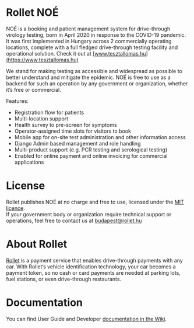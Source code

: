 # Rollet NOÉ

NOÉ is a booking and patient management system for drive-through virology
testing, born in April 2020 in response to the COVID-19 pandemic. It was first
implemented in Hungary across 2 commercially operating locations, complete with
a full fledged drive-through testing facility and operational solution. Check it
out at [www.tesztallomas.hu](https://www.tesztallomas.hu)

We stand for making testing as accessible and widespread as possible to better
understand and mitigate the epidemic. NOÉ is free to use as a backend for such
an operation by any government or organization, whether it’s free or commercial.

Features:

- Registration flow for patients
- Multi-location support
- Health survey to pre-screen for symptoms
- Operator-assigned time slots for visitors to book
- Mobile app for on-site test administration and other information access
- Django Admin based management and role handling
- Multi-product support (e.g. PCR testing and serological testing)
- Enabled for online payment and online invoicing for commercial applications

# License

Rollet publishes NOÉ at no charge and free to use, licensed under the [MIT
licence](LICENSE).  
If your government body or organization require technical
support or operations, feel free to contact us at budapest@rollet.hu

# About Rollet

[Rollet](http://www.rolletpay.com) is a payment service that enables drive-through payments with any car.
With Rollet’s vehicle identification technology, your car becomes a payment
token, so no cash or card payments are needed at parking lots, fuel stations, or
even drive-through restaurants.

# Documentation

You can find User Guide and Developer [documentation in the Wiki](https://github.com/rollethu/noe/wiki).
